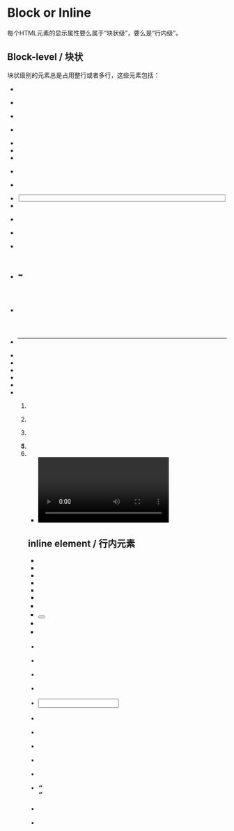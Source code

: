 # Block or Inline

每个HTML元素的显示属性要么属于“块状级”，要么是“行内级”。

## Block-level / 块状

块状级别的元素总是占用整行或者多行，这些元素包括：

- <address>
- <article>
- <aside>
- <blockquote>
- <canvas>
- <dd>
- [<div>](./div.md)
- <dl>
- <dt>
- <fieldset>
- <figcaption>
- <figure>
- [<footer>](./footer.md)
- <form>
- <h1>-<h6>
- [<header>](./header.md)
- <hr>
- <li>
- <main>
- [<nav>](./nav.md)
- <noscript>
- <ol>
- <p>
- <pre>
- <section>
- <table>
- <tfoot>
- <ul>
- <video>


## inline element / 行内元素

- <a>
- <abbr>
- <acronym>
- <b>
- <bdo>
- <big>
- <br>
- <button>
- <cite>
- <code>
- <dfn>
- <em>
- <i>
- <img>
- <input>
- <kbd>
- <label>
- <map>
- <object>
- <output>
- <q>
- <samp>
- <script>
- <select>
- <small>
- [<span>](./span.md)
- <strong>
- <sub>
- <sup>
- <textarea>
- <time>
- <tt>
- <var>


参考：

- [HTML Block and Inline Elements](https://www.w3schools.com/html/html_blocks.asp)

